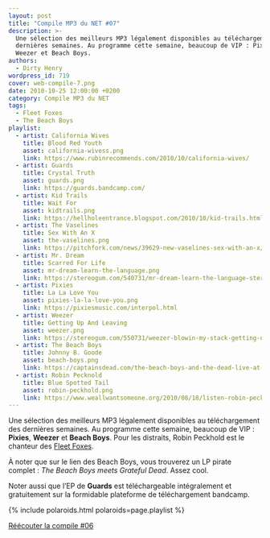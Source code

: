 ```yaml
---
layout: post
title: "Compile MP3 du NET #07"
description: >-
  Une sélection des meilleurs MP3 légalement disponibles au téléchargement des
  dernières semaines. Au programme cette semaine, beaucoup de VIP : Pixies,
  Weezer et Beach Boys.
authors:
  - Dirty Henry
wordpress_id: 719
cover: web-compile-7.png
date: 2010-10-25 12:00:00 +0200
category: Compile MP3 du NET
tags:
  - Fleet Foxes
  - The Beach Boys
playlist:
  - artist: California Wives
    title: Blood Red Youth
    asset: california-wivess.png
    link: https://www.rubinrecommends.com/2010/10/california-wives/
  - artist: Guards
    title: Crystal Truth
    asset: guards.png
    link: https://guards.bandcamp.com/
  - artist: Kid Trails
    title: Wait For
    asset: kidtrails.png
    link: https://hellholeentrance.blogspot.com/2010/10/kid-trails.html
  - artist: The Vaselines
    title: Sex With An X
    asset: the-vaselines.png
    link: https://pitchfork.com/news/39629-new-vaselines-sex-with-an-x/
  - artist: Mr. Dream
    title: Scarred For Life
    asset: mr-dream-learn-the-language.png
    link: https://stereogum.com/540731/mr-dream-learn-the-language-stereogum-premiere/mp3s/
  - artist: Pixies
    title: La La Love You
    asset: pixies-la-la-love-you.png
    link: https://pixiesmusic.com/interpol.html
  - artist: Weezer
    title: Getting Up And Leaving
    asset: weezer.png
    link: https://stereogum.com/550731/weezer-blowin-my-stack-getting-up-and-leaving/mp3s/
  - artist: The Beach Boys
    title: Johnny B. Goode
    asset: beach-boys.png
    link: https://captainsdead.com/the-beach-boys-and-the-dead-live-at-the-fillmore-east-4.27.71.html
  - artist: Robin Pecknold
    title: Blue Spotted Tail
    asset: robin-peckhold.png
    link: https://www.weallwantsomeone.org/2010/08/18/listen-robin-pecknold-live-bootlegs/
---
```


Une sélection des meilleurs MP3 légalement disponibles au téléchargement des
dernières semaines. Au programme cette semaine, beaucoup de VIP : **Pixies**,
**Weezer** et **Beach Boys**. Pour les distraits, Robin Peckhold est le chanteur
des [Fleet Foxes][i213].

À noter que sur le lien des Beach Boys, vous trouverez un LP pirate complet :
_The Beach Boys meets Grateful Dead_. Assez cool.

Noter aussi que l’EP de **Guards** est téléchargeable intégralement et
gratuitement sur la formidable plateforme de téléchargement bandcamp.

{% include polaroids.html polaroids=page.playlist %}

[Réécouter la compile #06][i715]

[i213]: https://www.deadrooster.org/fleet-foxes/
[i715]: https://www.deadrooster.org/compile-mp3-du-net-06/
